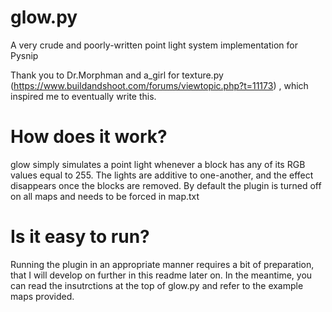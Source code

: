 # glow.py
A very crude and poorly-written point light system implementation for Pysnip

Thank you to Dr.Morphman and a_girl for texture.py (https://www.buildandshoot.com/forums/viewtopic.php?t=11173) , which inspired me to eventually write this.

# How does it work?
glow simply simulates a point light whenever a block has any of its RGB values equal to 255. The lights are additive to one-another, and the effect disappears once the blocks are removed. By default the plugin is turned off on all maps and needs to be forced in map.txt

# Is it easy to run?
Running the plugin in an appropriate manner requires a bit of preparation, that I will develop on further in this readme later on. In the meantime, you can read the insutrctions at the top of glow.py and refer to the example maps provided.
